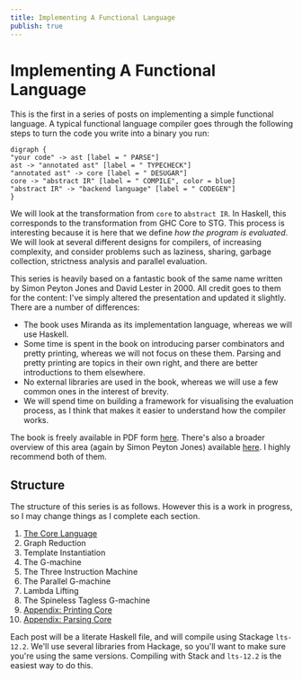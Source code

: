 ```yaml
---
title: Implementing A Functional Language
publish: true
---
```

# Implementing A Functional Language

This is the first in a series of posts on implementing a simple functional language. A
typical functional language compiler goes through the following steps to turn the code you
write into a binary you run:

```graph
digraph {
"your code" -> ast [label = " PARSE"]
ast -> "annotated ast" [label = " TYPECHECK"]
"annotated ast" -> core [label = " DESUGAR"]
core -> "abstract IR" [label = " COMPILE", color = blue]
"abstract IR" -> "backend language" [label = " CODEGEN"]
}
```

We will look at the transformation from `core` to `abstract IR`. In Haskell, this
corresponds to the transformation from GHC Core to STG. This process is interesting
because it is here that we define _how the program is evaluated_. We will look at several
different designs for compilers, of increasing complexity, and consider problems such as
laziness, sharing, garbage collection, strictness analysis and parallel evaluation.

This series is heavily based on a fantastic book of the same name written by Simon Peyton
Jones and David Lester in 2000. All credit goes to them for the content: I've simply
altered the presentation and updated it slightly. There are a number of differences:

- The book uses Miranda as its implementation language, whereas we will use Haskell.
- Some time is spent in the book on introducing parser combinators and pretty printing,
  whereas we will not focus on these them. Parsing and pretty printing are topics in their
  own right, and there are better introductions to them elsewhere.
- No external libraries are used in the book, whereas we will use a few common ones in the
  interest of brevity.
- We will spend time on building a framework for visualising the evaluation process, as I
  think that makes it easier to understand how the compiler works.

The book is freely available in PDF form [here][0]. There's also a broader overview of
this area (again by Simon Peyton Jones) available [here][1]. I highly recommend both of
them.

## Structure

The structure of this series is as follows. However this is a work in progress, so I may
change things as I complete each section.

1. [The Core Language][part1]
2. Graph Reduction
3. Template Instantiation
4. The G-machine
5. The Three Instruction Machine
6. The Parallel G-machine
7. Lambda Lifting
8. The Spineless Tagless G-machine
9. [Appendix: Printing Core][printingCore]
10. [Appendix: Parsing Core][parsingCore]

Each post will be a literate Haskell file, and will compile using Stackage `lts-12.2`.
We'll use several libraries from Hackage, so you'll want to make sure you're using the
same versions. Compiling with Stack and `lts-12.2` is the easiest way to do this.

[0]: https://www.microsoft.com/en-us/research/publication/implementing-functional-languages-a-tutorial/
[1]: https://www.microsoft.com/en-us/research/publication/the-implementation-of-functional-programming-languages/
[part1]: 2019-03-03-the-core-language.html
[printingCore]: 2019-03-03-printing-core.html
[parsingCore]: 2019-03-08-parsing-core.html

